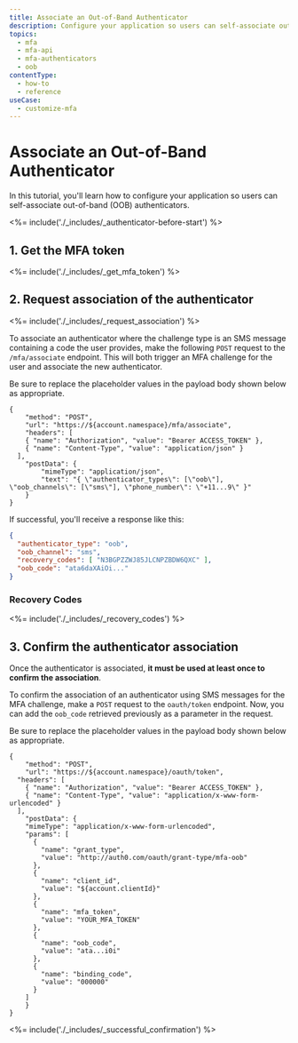```yaml
---
title: Associate an Out-of-Band Authenticator
description: Configure your application so users can self-associate out-of-band (OOB) authenticators.
topics:
  - mfa
  - mfa-api
  - mfa-authenticators
  - oob
contentType:
  - how-to
  - reference
useCase:
  - customize-mfa
---
```

# Associate an Out-of-Band Authenticator

In this tutorial, you'll learn how to configure your application so users can self-associate out-of-band (OOB) authenticators.

<%= include('./_includes/_authenticator-before-start') %>

## 1. Get the MFA token

<%= include('./_includes/_get_mfa_token') %>

## 2. Request association of the authenticator

<%= include('./_includes/_request_association') %>

To associate an authenticator where the challenge type is an SMS message containing a code the user provides, make the following `POST` request to the `/mfa/associate` endpoint. This will both trigger an MFA challenge for the user and associate the new authenticator. 

Be sure to replace the placeholder values in the payload body shown below as appropriate.

```har
{
	"method": "POST",
	"url": "https://${account.namespace}/mfa/associate",
	"headers": [
    { "name": "Authorization", "value": "Bearer ACCESS_TOKEN" },
    { "name": "Content-Type", "value": "application/json" }
  ],
	"postData": {
		"mimeType": "application/json",
		"text": "{ \"authenticator_types\": [\"oob\"], \"oob_channels\": [\"sms\"], \"phone_number\": \"+11...9\" }"
	}
}
```

If successful, you'll receive a response like this:

```json
{
  "authenticator_type": "oob",
  "oob_channel": "sms",
  "recovery_codes": [ "N3BGPZZWJ85JLCNPZBDW6QXC" ],
  "oob_code": "ata6daXAiOi..."
}
```

### Recovery Codes

<%= include('./_includes/_recovery_codes') %>

## 3. Confirm the authenticator association

Once the authenticator is associated, **it must be used at least once to confirm the association**.

To confirm the association of an authenticator using SMS messages for the MFA challenge, make a `POST` request to the `oauth/token` endpoint. Now, you can add the `oob_code` retrieved previously as a parameter in the request. 

Be sure to replace the placeholder values in the payload body shown below as appropriate.

```har
{
	"method": "POST",
	"url": "https://${account.namespace}/oauth/token",
  "headers": [
    { "name": "Authorization", "value": "Bearer ACCESS_TOKEN" },
    { "name": "Content-Type", "value": "application/x-www-form-urlencoded" }
  ],
	"postData": {
    "mimeType": "application/x-www-form-urlencoded",
    "params": [
      {
        "name": "grant_type",
        "value": "http://auth0.com/oauth/grant-type/mfa-oob"
      },
      {
        "name": "client_id",
        "value": "${account.clientId}"
      },
      {
        "name": "mfa_token",
        "value": "YOUR_MFA_TOKEN"
      },
      {
        "name": "oob_code",
        "value": "ata...i0i"
      },
      {
        "name": "binding_code",
        "value": "000000"
      }
    ]
	}
}
```

<%= include('./_includes/_successful_confirmation') %>